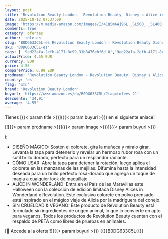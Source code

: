 ```yaml
---
layout: post
title: 'Revolution Beauty London - Revolution Beauty  Disney s Alice in Wonderland x Revolution The Wrong Alice Colorete  Maquillaje de Rostro & Colorete Halloween  Vegano & Libre de Crueldad'
date: 2025-10-12 07:37:00
image: 'https://m.media-amazon.com/images/I/41QSmAWj9GL._SL500_._SL400_.jpg'
comments: true
category: ofertas
author: 'tole.es'
slug: 'B0DG633C5L-es Revolution Beauty London - Revolution Beauty Disney s...'
sku: 'B0DG633C5L-es'
tags: [ '9ed22afa-2efb-4171-8c99-31b8476ebf6d_0','9ed22afa-2efb-4171-8c99-31b8476ebf6d_2701','Arborist Merchandising Root','Belleza','Coloretes','Maquillaje','Maquillaje facial','Outlet Belleza','Self Service','Special Features Stores','halloween','revolution beauty london','🇪🇸', ]
actualPrice: 4.55 EUR
currency: EUR
price: 4.55
comparePrice: 6.99 EUR
prodname: 'Revolution Beauty London - Revolution Beauty  Disney s Alice in Wonderland x Revolution The Wrong Alice Colorete  Maquillaje de Rostro & Colorete Halloween  Vegano & Libre de Crueldad'
country: 'es'
flag: '🇪🇸'
brand: 'Revolution Beauty London'
buyurl: 'https://www.amazon.es/dp/B0DG633C5L/?tag=tolees-21'
descuento: '34.91'
average: '4.55'
---
```


Tienes [{{< param title >}}]({{< param buyurl >}}) en el siguiente enlace!

[![{{< param prodname >}}]({{< param image >}})]({{< param buyurl >}})

ℹ️:

- DISEÑO MÁGICO: Sostén el colorete, gira la muñeca y míralo girar. Levanta la tapa para detenerlo y revelar un hermoso rubor rosa con un sutil brillo dorado, perfecto para un resplandor radiante.
- CÓMO USAR: Abre la tapa para detener la rotación, luego aplica el colorete en las manzanas de las mejillas. Difumina hasta la intensidad deseada para un brillo perfecto rosa-dorado que agrega un toque de magia a cualquier look de maquillaje.
- ALICE IN WONDERLAND: Entra en el País de las Maravillas este Halloween con la colección de edición limitada Disney Alices in Wonderland x Revolution. Este exclusivo colorete en polvo prensado está inspirado en el mágico viaje de Alicia por la madriguera del conejo.
- SIN CRUELDAD & VEGANO: Este producto de Revolution Beauty está formulado sin ingredientes de origen animal, lo que lo convierte en apto para veganos. Todos los productos de Revolution Beauty cuentan con el respaldo de PETA como libres de pruebas en animales.

[🛒 Accede a la oferta!!]({{< param buyurl >}})
{{<world>}}B0DG633C5L{{</world>}}

